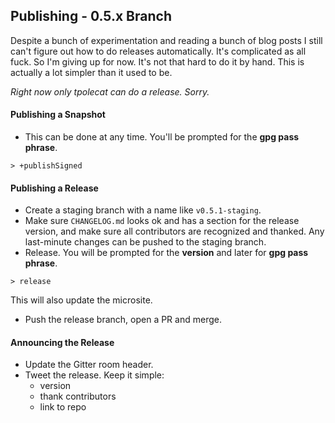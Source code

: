 
## Publishing - 0.5.x Branch

Despite a bunch of experimentation and reading a bunch of blog posts I still can't figure out how to do releases automatically. It's complicated as all fuck. So I'm giving up for now. It's not that hard to do it by hand. This is actually a lot simpler than it used to be.

*Right now only tpolecat can do a release. Sorry.*

#### Publishing a Snapshot

- This can be done at any time. You'll be prompted for the **gpg pass phrase**.

```
> +publishSigned
```

#### Publishing a Release

- Create a staging branch with a name like `v0.5.1-staging`.
- Make sure `CHANGELOG.md` looks ok and has a section for the release version, and make sure all contributors are recognized and thanked. Any last-minute changes can be pushed to the staging branch.
- Release. You will be prompted for the **version** and later for **gpg pass phrase**.

```
> release
```

This will also update the microsite.

- Push the release branch, open a PR and merge.

#### Announcing the Release

- Update the Gitter room header.
- Tweet the release. Keep it simple:
  - version
  - thank contributors
  - link to repo
